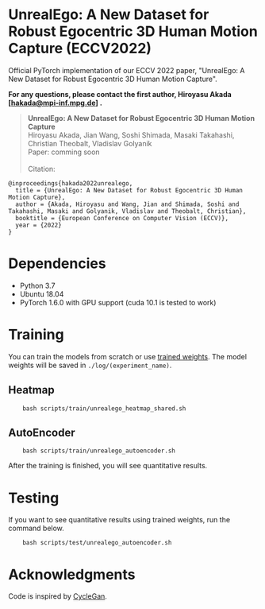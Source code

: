 # UnrealEgo: A New Dataset for Robust Egocentric 3D Human Motion Capture (ECCV2022)

Official PyTorch implementation of our ECCV 2022 paper, "UnrealEgo: A New Dataset for Robust Egocentric 3D Human Motion Capture".

**For any questions, please contact the first author, Hiroyasu Akada [hakada@mpi-inf.mpg.de] .**


> **UnrealEgo: A New Dataset for Robust Egocentric 3D Human Motion Capture**<br>
Hiroyasu Akada, Jian Wang, Soshi Shimada, Masaki Takahashi, Christian Theobalt, Vladislav Golyanik<br>
> Paper: comming soon<br><br>
> Citation: 

    @inproceedings{hakada2022unrealego,
      title = {UnrealEgo: A New Dataset for Robust Egocentric 3D Human Motion Capture},
      author = {Akada, Hiroyasu and Wang, Jian and Shimada, Soshi and Takahashi, Masaki and Golyanik, Vladislav and Theobalt, Christian},
      booktitle = {European Conference on Computer Vision (ECCV)}, 
      year = {2022}
    } 
	

# Dependencies 

- Python 3.7
- Ubuntu 18.04
- PyTorch 1.6.0 with GPU support (cuda 10.1 is tested to work)


# Training

You can train the models from scratch or use [trained weights](https://drive.google.com/drive/folders/1uTS6Z3BJ4oMz1YbQXSVC1M2Y924CTMs0?usp=sharing). The model weights will be saved in `./log/(experiment_name)`.

## Heatmap

        bash scripts/train/unrealego_heatmap_shared.sh
        
        
## AutoEncoder 

        bash scripts/train/unrealego_autoencoder.sh

After the training is finished, you will see quantitative results.


# Testing

If you want to see quantitative results using trained weights, run the command below.

        bash scripts/test/unrealego_autoencoder.sh


# Acknowledgments
Code is inspired by [CycleGan](https://github.com/junyanz/pytorch-CycleGAN-and-pix2pix).

